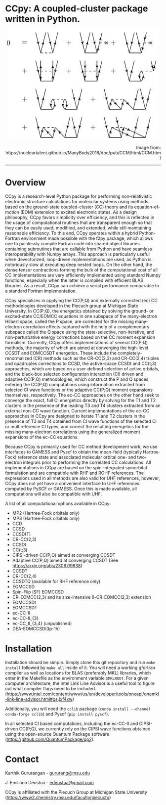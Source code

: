 
# CCpy: A coupled-cluster package written in Python.
![image](docs/assets/img/Diagrams-CCD.png)
<p style="text-align: right;">Image from: https://nucleartalent.github.io/ManyBody2018/doc/pub/CCM/html/CCM.html</p>

---
# Overview
CCpy is a research-level Python package for performing non-relativistic electronic structure calculations for molecular systems 
using methods based on the ground-state coupled-cluster (CC) theory and its equation-of-motion (EOM) extension
to excited electronic states. As a design philosophy, CCpy favors simplicity over efficiency, and this is reflected in the
usage of computational routines that are transparent enough so that they can be easily used, modifiied, and extended, while 
still maintaining reasonable efficiency. To this end, CCpy operates within a hybrid Python-Fortran environment made possible
with the f2py package, which allows one to painlessly compile Fortran code into shared object libraries containing subroutines
that are callable from Python and have seamless interoperability with Numpy arrays. This approach is particularly useful when
devectorized, loop-driven implementations are used, as Python is notoriously slow at executing deep nested loops. On the other
hand, the dense tensor contractions forming the bulk of the computational cost of all CC implementations are very efficiently
implemented using standard Numpy functions, especially when the latter is compiled with efficient BLAS libraries. As a result, CCpy
can achieve a serial performance comparable to a standard Fortran implementation. 

CCpy specializes in applying the CC(P;Q) and externally corrected (ec) CC methodologies developed in the Piecuch group at Michigan State University.
In CC(P;Q), the energetics obtained by solving the ground- or excited-state CC/EOMCC equations in
one subspace of the many-electron Hilbert space, called the P space, are corrected for the missing many-electron correlation
effects captured with the help of a complementary subspace called the Q space using the state-selective, non-iterative,
and non-perturbative energy corrections based on the CC moment expansion formalism. Currently, CCpy offers implementations
of several CC(P;Q) methods, the majority of which are aimed at converging the high-level CCSDT and EOMCCSDT energetics. 
These include the completely-renormalized (CR) methods such as the CR-CC(2,3) and CR-CC(2,4) triples and quadruples 
corrections to CCSD, the
active-space CCSDt and CC(t;3) approaches, which are based on a user-defined selection of active orbitals, and the black-box 
selected configuration interaction (CI) driven and adaptive CC(P;Q) methodologies, which construct the P and Q spaces 
entering the CC(P;Q) computations using information extracted from selected CI wave functions or the adaptive CC(P;Q) moment 
expansions themselves, respectively. The ec-CC approaches on the other hand seek to converge the exact, full CI energetics
directly by solving for the T1 and T2 clusters in the presence of the leading T3 and T4 clusters extracted from an
external non-CC wave function. Current implementations of the ec-CC approaches in CCpy are designed to iterate T1 and T2 clusters 
in the presence of T3 and T4 obtained from CI wave functions of the selected CI or multireference CI types, and correct the resulting
energetics for the missing many-electron correlations using the generalized moment expansions of the ec-CC equations.

Because CCpy is primarily used for CC method development work, we use interfaces to GAMESS and Pyscf to obtain the mean-field (typically Hartree-Fock)
reference state and associated molecular orbital one- and two-electron integrals prior to performing the correlated CC calculations. All implementations
in CCpy are based on the spin-integrated spinorbital formulation and are compatible with RHF and ROHF references. The expressions
used in all methods are also valid for UHF references, however, CCpy does not yet have a convenient interface to UHF references computed
by PySCF or GAMESS. Once this is made available, all computations will also be compatible with UHF.

A list of all computational options available in CCpy:
  - MP2 (Hartree-Fock orbitals only)
  - MP3 (Hartree-Fock orbitals only)
  - CCD
  - CCSD
  - CCSD(T)
  - CR-CC(2,3)
  - CCSDt
  - CC(t;3)
  - CIPSI-driven CC(P;Q) aimed at converging CCSDT
  - Adaptive CC(P;Q) aimed at converging CCSDT (See https://arxiv.org/abs/2306.09638)
  - CCSDT
  - CR-CC(2,4)
  - CCSDTQ (available for RHF reference only)
  - EOMCCSD
  - Spin-Flip (SF) EOMCCSD
  - CR-EOMCC(2,3) and its size-intensive δ-CR-EOMCC(2,3) extension
  - EOMCCSDt
  - EOMCCSDT
  - ec-CC-II
  - ec-CC-II_{3}
  - ec-CC_II_{3,4} (unpublished)
  - DEA-EOMCCSD(3p-1h)
  
# Installation
Installation should be simple. Simply clone this git repository and run `make install` followed by `make all` inside of it. You will
need a working gfortran compiler as well as locations for BLAS (preferably MKL) libraries, which enter in the Makefile as the environment
variable `$MKLROOT`. For a given computer architecture, the Intel Link Line Advisor is a useful tool to figure out what compiler flags need to be included.
(https://www.intel.com/content/www/us/en/developer/tools/oneapi/onemkl-link-line-advisor.html#gs.jxf4xw)

Additionally, you will need the `cclib` package (`conda install --channel conda-forge cclib`) and Pyscf (`pip install pyscf`).

In all selected CI based computations, including the ec-CC-II and CIPSI-driven CC(P;Q), we currently rely on the CIPSI wave functions obtained 
using the open-source Quantum Package software (https://github.com/QuantumPackage/qp2).

# Contact
Karthik Gururangan - gururang@msu.edu

J. Emiliano Deustua - edeustua@gmail.com

CCpy is affiliated with the Piecuch Group at Michigan State University (https://www2.chemistry.msu.edu/faculty/piecuch/)
